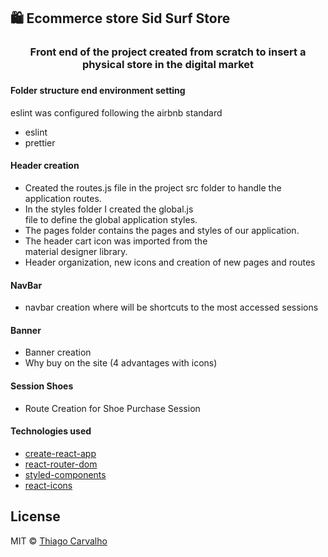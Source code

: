 ## 🛍️ Ecommerce store Sid Surf Store

<h3 align="center">
Front end of the project created from scratch to insert a physical store in the digital market
<h3>

 #### Folder structure end environment setting

 eslint was configured following the airbnb standard

 - eslint
 - prettier

 #### Header creation

 * Created the routes.js file in the project src folder to handle the application routes.
 * In the styles folder I created the global.js <br/>
 file to define the global application styles.
 * The pages folder contains the pages and styles of our application.
 * The header cart icon was imported from the <br/>
 material designer library.
 * Header organization, new icons and creation of new pages and routes

 #### NavBar

 * navbar creation where will be shortcuts to the most accessed sessions

 #### Banner

 * Banner creation
 * Why buy on the site (4 advantages with icons)

 #### Session Shoes

 * Route Creation for Shoe Purchase Session

 #### Technologies used

 - [create-react-app](https://reactjs.org/docs/create-a-new-react-app.html)
 - [react-router-dom](https://www.npmjs.com/package/react-router-dom)
 - [styled-components](https://www.styled-components.com/)
 - [react-icons](https://www.styled-components.com)

## License

MIT © [Thiago Carvalho](https://thiagocarvalho.com.br/license)
